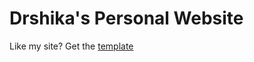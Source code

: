 # Drshika's Personal Website

Like my site? Get the [template](https://github.com/drshika/jekyll-theme-manpage/)
